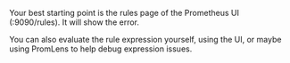 Your best starting point is the rules page of the Prometheus UI (:9090/rules). It will show the error. 

You can also evaluate the rule expression yourself, using the UI, or maybe using PromLens to help debug expression issues.